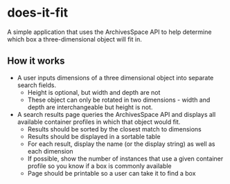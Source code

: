# does-it-fit
A simple application that uses the ArchivesSpace API to help determine which box a three-dimensional object will fit in.

## How it works
*   A user inputs dimensions of a three dimensional object into separate search fields.
    *    Height is optional, but width and depth are not
    *    These object can only be rotated in two dimensions - width and depth are interchangeable but height is not.
*   A search results page queries the ArchivesSpace API and displays all available container profiles in which that object would fit.
    *    Results should be sorted by the closest match to dimensions
    *    Results should be displayed in a sortable table
    *    For each result, display the name (or the display string) as well as each dimension
    *    If possible, show the number of instances that use a given container profile so you know if a box is commonly available
    *    Page should be printable so a user can take it to find a box
